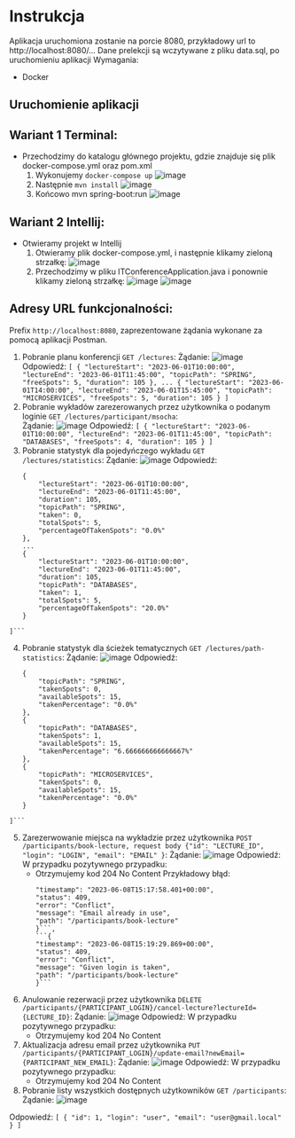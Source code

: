 # Instrukcja
Aplikacja uruchomiona zostanie na porcie 8080, przykładowy url to http://localhost:8080/...
Dane prelekcji są wczytywane z pliku data.sql, po uruchomieniu aplikacji
Wymagania:
* Docker

## Uruchomienie aplikacji
## Wariant 1 Terminal:
* Przechodzimy do katalogu głównego projektu, gdzie znajduje się plik docker-compose.yml oraz pom.xml
  1. Wykonujemy ```docker-compose up```
    ![image](https://github.com/Msocha19/Sii-IT-Conference/assets/101000339/6c1003a1-bd0c-483f-8eb4-74aff4b2457b)
  2. Następnie ```mvn install```
    ![image](https://github.com/Msocha19/Sii-IT-Conference/assets/101000339/37aa190e-f08c-470a-bedf-9608d0c142f1)
  3. Końcowo mvn spring-boot:run
    ![image](https://github.com/Msocha19/Sii-IT-Conference/assets/101000339/1713f2e8-1c5d-4d07-b49b-cd0e8503027f)
 ## Wariant 2 Intellij:
* Otwieramy projekt w Intellij
  1. Otwieramy plik docker-compose.yml, i następnie klikamy zieloną strzałkę:
    ![image](https://github.com/Msocha19/Sii-IT-Conference/assets/101000339/5dc143a1-668d-41db-a8b2-d155f01e0115)
  2. Przechodzimy w pliku ITConferenceApplication.java i ponownie klikamy zieloną strzałkę:
    ![image](https://github.com/Msocha19/Sii-IT-Conference/assets/101000339/8a1383f6-8c31-4b9e-943a-0d259d89628d)
    ![image](https://github.com/Msocha19/Sii-IT-Conference/assets/101000339/22a6a5e3-0847-4cc2-a9cb-25d1d516390e)
    
## Adresy URL funkcjonalności:
Prefix ```http://localhost:8080```, zaprezentowane żądania wykonane za pomocą aplikacji Postman.
  1. Pobranie planu konferencji ```GET /lectures```:
    Żądanie:
    ![image](https://github.com/Msocha19/Sii-IT-Conference/assets/101000339/69c36e81-fe57-44e7-9461-bff0b4d57ae6)
    Odpowiedź:
    ```[
    {
        "lectureStart": "2023-06-01T10:00:00",
        "lectureEnd": "2023-06-01T11:45:00",
        "topicPath": "SPRING",
        "freeSpots": 5,
        "duration": 105
    },
    ...
    {
        "lectureStart": "2023-06-01T14:00:00",
        "lectureEnd": "2023-06-01T15:45:00",
        "topicPath": "MICROSERVICES",
        "freeSpots": 5,
        "duration": 105
    }
]```
  2. Pobranie wykładów zarezerowanych przez użytkownika o podanym loginie ```GET /lectures/participant/msocha```:\
    Żądanie:
    ![image](https://github.com/Msocha19/Sii-IT-Conference/assets/101000339/b4c6922d-72f3-442f-956e-8ff098a34129)
    Odpowiedź:
    ```[
    {
        "lectureStart": "2023-06-01T10:00:00",
        "lectureEnd": "2023-06-01T11:45:00",
        "topicPath": "DATABASES",
        "freeSpots": 4,
        "duration": 105
    }
      ]```
  3. Pobranie statystyk dla pojedyńczego wykładu ```GET /lectures/statistics```:
    Żądanie:
    ![image](https://github.com/Msocha19/Sii-IT-Conference/assets/101000339/da5258c7-ce33-4f0a-97d5-42c94ed25edb)
    Odpowiedź:
        ```[
        {
            "lectureStart": "2023-06-01T10:00:00",
            "lectureEnd": "2023-06-01T11:45:00",
            "duration": 105,
            "topicPath": "SPRING",
            "taken": 0,
            "totalSpots": 5,
            "percentageOfTakenSpots": "0.0%"
        },
        ...
        {
            "lectureStart": "2023-06-01T10:00:00",
            "lectureEnd": "2023-06-01T11:45:00",
            "duration": 105,
            "topicPath": "DATABASES",
            "taken": 1,
            "totalSpots": 5,
            "percentageOfTakenSpots": "20.0%"
        }
    ]```
  4. Pobranie statystyk dla ścieżek tematycznych ```GET /lectures/path-statistics```:
    Żądanie:
    ![image](https://github.com/Msocha19/Sii-IT-Conference/assets/101000339/d5fed310-1501-4822-8a52-8aa9f89cb0f1)
    Odpowiedź:
      ```[
      {
          "topicPath": "SPRING",
          "takenSpots": 0,
          "availableSpots": 15,
          "takenPercentage": "0.0%"
      },
      {
          "topicPath": "DATABASES",
          "takenSpots": 1,
          "availableSpots": 15,
          "takenPercentage": "6.666666666666667%"
      },
      {
          "topicPath": "MICROSERVICES",
          "takenSpots": 0,
          "availableSpots": 15,
          "takenPercentage": "0.0%"
      }
    ]```
  5. Zarezerwowanie miejsca na wykładzie przez użytkownika ```POST /participants/book-lecture, request body {"id": "LECTURE_ID", "login": "LOGIN", "email": "EMAIL" }```:
    Żądanie:
    ![image](https://github.com/Msocha19/Sii-IT-Conference/assets/101000339/b35398dc-0e36-4cf6-8a5c-b5dd39cde7e4)
    Odpowiedź:
    W przypadku pozytywnego przypadku:
      * Otrzymujemy kod 204 No Content
    Przykładowy błąd:
          ```{
        "timestamp": "2023-06-08T15:17:58.401+00:00",
        "status": 409,
        "error": "Conflict",
        "message": "Email already in use",
        "path": "/participants/book-lecture"
        }```,
        ```{
          "timestamp": "2023-06-08T15:19:29.869+00:00",
          "status": 409,
          "error": "Conflict",
          "message": "Given login is taken",
          "path": "/participants/book-lecture"
        }```
  6. Anulowanie rezerwacji przez użytkownika ```DELETE /participants/{PARTICIPANT_LOGIN}/cancel-lecture?lectureId={LECTURE_ID}```: 
    Żądanie:
      ![image](https://github.com/Msocha19/Sii-IT-Conference/assets/101000339/27dc3330-d590-4c02-8468-eb67f3c3b482)
    Odpowiedź:
    W przypadku pozytywnego przypadku:
      * Otrzymujemy kod 204 No Content
  7. Aktualizacja adresu email przez użytkownika ```PUT /participants/{PARTICIPANT_LOGIN}/update-email?newEmail={PARTICIPANT_NEW_EMAIL}```:
    Żądanie:
    ![image](https://github.com/Msocha19/Sii-IT-Conference/assets/101000339/8af3960d-6a09-4def-aadd-35fe0c5b3024)
    Odpowiedź:
    W przypadku pozytywnego przypadku:
      * Otrzymujemy kod 204 No Content
  8. Pobranie listy wszystkich dostępnych użytkowników ```GET /participants```:
  Żądanie:
    ![image](https://github.com/Msocha19/Sii-IT-Conference/assets/101000339/37caa487-3436-4cc0-8824-68da1ac812b9)

  Odpowiedź:
    ```[
      {
          "id": 1,
          "login": "user",
          "email": "user@gmail.local"
      }
    ]```
